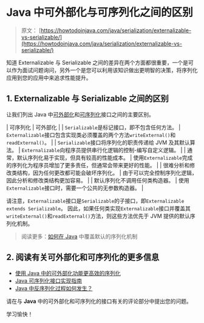 # Java 中可外部化与可序列化之间的区别

> 原文： [https://howtodoinjava.com/java/serialization/externalizable-vs-serializable/](https://howtodoinjava.com/java/serialization/externalizable-vs-serializable/)

知道 Externalizable 与 Serializable 之间的差异在两个方面都很重要，一个是可以作为面试问题询问，另外一个是您可以利用该知识做出更明智的决策，将序列化应用到您的应用中来追求性能提升。

## 1\. Externalizable 与 Serializable 之间的区别

让我们列出 Java 中[可外部化](https://docs.oracle.com/javase/8/docs/api/java/io/Externalizable.html)和[可序列化](https://docs.oracle.com/javase/8/docs/api/java/io/Serializable.html)接口之间的主要区别。

| 可序列化 | 可外部化 |
| `Serializable`是标记接口，即不包含任何方法。 | `Externalizable`接口包含实现类必须覆盖的两个方法`writeExternal()`和`readExternal()`。 |
| `Serializable`接口将序列化的职责传递给 JVM 及其默认算法。 | `Externalizable`向程序员提供串行化逻辑的控制-编​​写自定义逻辑。 |
| 通常，默认序列化易于实现，但具有较高的性能成本。 | 使用`Externalizable`完成的序列化为程序员增加了更多责任，但通常会带来更好的性能。 |
| 很难分析和修改类结构，因为任何更改都可能会破坏序列化。 | 由于可以完全控制序列化逻辑，因此分析和修改类结构更加容易。 |
| 默认序列化不调用任何类构造器。 | 使用`Externalizable`接口时，需要一个公共的无参数构造器。 |

请注意，`Externalizable`接口是`Serializable`的子接口，即`Externalizable extends Serializable`。 因此，如果任何类实现`Externalizable`接口并覆盖其`writeExternal()`和`readExternal()`方法，则这些方法优先于 JVM 提供的默认序列化机制。

> 阅读更多：[如何在 Java](https://howtodoinjava.com/java/serialization/custom-serialization-readobject-writeobject/) 中覆盖默认的序列化机制

## 2\. 阅读有关可外部化和可序列化的更多信息

*   [使用 Java 中的可外部化功能更高效的序列化](//howtodoinjava.com/java/serialization/java-externalizable-example/)
*   [Java 可序列化接口实现指南](//howtodoinjava.com/java/serialization/a-mini-guide-for-implementing-serializable-interface-in-java/)
*   [Java 中反序列化过程如何发生？](//howtodoinjava.com/java/serialization/how-deserialization-process-happen-in-java/)

请在与 **Java** 中的可外部化和可序列化的接口有关的评论部分中提出您的问题。

学习愉快！